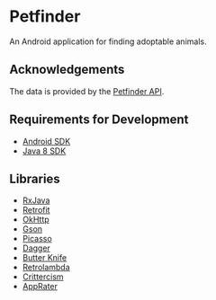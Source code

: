 Petfinder
===

An Android application for finding adoptable animals.

Acknowledgements
---
The data is provided by the [Petfinder API](https://www.petfinder.com/developers/api-docs).

Requirements for Development
---
- [Android SDK](https://developer.android.com/sdk/index.html)
- [Java 8 SDK](http://www.oracle.com/technetwork/java/javase/downloads/index.html)

Libraries
---
- [RxJava](https://github.com/ReactiveX/RxJava)
- [Retrofit](https://square.github.io/retrofit/)
- [OkHttp](https://square.github.io/okhttp/)
- [Gson](https://code.google.com/p/google-gson/)
- [Picasso](https://github.com/square/picasso)
- [Dagger](https://square.github.io/dagger/)
- [Butter Knife](https://jakewharton.github.io/butterknife/)
- [Retrolambda](https://github.com/orfjackal/retrolambda)
- [Crittercism](http://www.crittercism.com/)
- [AppRater](https://github.com/codechimp-org/AppRater)
